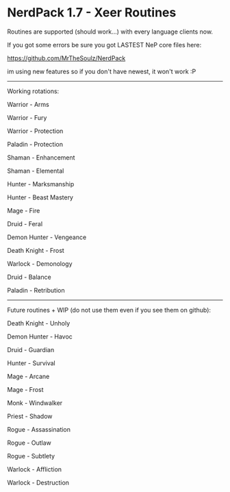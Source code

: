 # NerdPack 1.7 - Xeer Routines

Routines are supported (should work...) with every language clients now.

If you got some errors be sure you got LASTEST NeP core files here:

https://github.com/MrTheSoulz/NerdPack

im using new features so if you don't have newest, it won't work :P


------------------------------------

Working rotations:

Warrior - Arms

Warrior - Fury

Warrior - Protection

Paladin - Protection

Shaman - Enhancement

Shaman - Elemental

Hunter - Marksmanship

Hunter - Beast Mastery

Mage - Fire

Druid - Feral

Demon Hunter - Vengeance

Death Knight - Frost

Warlock - Demonology

Druid - Balance

Paladin - Retribution

------------------------------------

Future routines + WIP (do not use them even if you see them on github):

Death Knight - Unholy

Demon Hunter - Havoc

Druid - Guardian

Hunter - Survival

Mage - Arcane

Mage - Frost

Monk - Windwalker

Priest - Shadow

Rogue - Assassination

Rogue - Outlaw

Rogue - Subtlety

Warlock - Affliction

Warlock - Destruction
